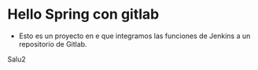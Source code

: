 # Hello Spring con gitlab

- Esto es un proyecto en e que integramos las funciones de Jenkins a un repositorio de Gitlab.

Salu2
